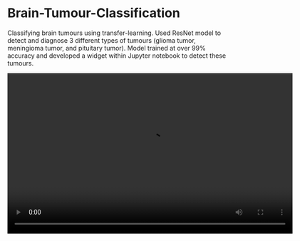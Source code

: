# Brain-Tumour-Classification
Classifying brain tumours using transfer-learning. Used ResNet model to detect and diagnose 3 different types of tumours (glioma tumor, meningioma tumor, and pituitary tumor). Model trained at over 99% accuracy and developed a widget within Jupyter notebook to detect these tumours. 

<video width="640" height="360" controls>
  <source src="https://drive.google.com/uc?id=1uSb5pHxBOQ0Mj6FY6piprMW44gQfDzl2" type="video/mp4">
  Your browser does not support the video tag.
</video>

